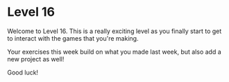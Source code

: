 # Level 16

Welcome to Level 16. This is a really exciting level as you finally start to get to interact with the games that you're making.

Your exercises this week build on what you made last week, but also add a new project as well!

Good luck!
